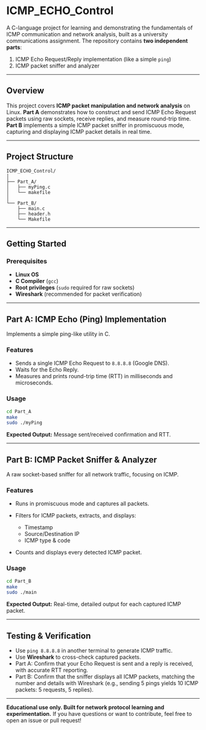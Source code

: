 # ICMP\_ECHO\_Control

A C-language project for learning and demonstrating the fundamentals of ICMP communication and network analysis, built as a university communications assignment.
The repository contains **two independent parts**:

1. ICMP Echo Request/Reply implementation (like a simple `ping`)
2. ICMP packet sniffer and analyzer
   
---

## Overview

This project covers **ICMP packet manipulation and network analysis** on Linux.
**Part A** demonstrates how to construct and send ICMP Echo Request packets using raw sockets, receive replies, and measure round-trip time.
**Part B** implements a simple ICMP packet sniffer in promiscuous mode, capturing and displaying ICMP packet details in real time.

---

## Project Structure

```
ICMP_ECHO_Control/
│
├── Part_A/
│   ├── myPing.c
│   └── makefile
│
└── Part_B/
    ├── main.c
    ├── header.h
    └── Makefile
```

---

## Getting Started

### Prerequisites

* **Linux OS**
* **C Compiler** (`gcc`)
* **Root privileges** (`sudo` required for raw sockets)
* **Wireshark** (recommended for packet verification)

---

## Part A: ICMP Echo (Ping) Implementation

Implements a simple ping-like utility in C.

### Features

* Sends a single ICMP Echo Request to `8.8.8.8` (Google DNS).
* Waits for the Echo Reply.
* Measures and prints round-trip time (RTT) in milliseconds and microseconds.

### Usage

```sh
cd Part_A
make
sudo ./myPing
```

**Expected Output:**
Message sent/received confirmation and RTT.

---

## Part B: ICMP Packet Sniffer & Analyzer

A raw socket-based sniffer for all network traffic, focusing on ICMP.

### Features

* Runs in promiscuous mode and captures all packets.
* Filters for ICMP packets, extracts, and displays:

  * Timestamp
  * Source/Destination IP
  * ICMP type & code
* Counts and displays every detected ICMP packet.

### Usage

```sh
cd Part_B
make
sudo ./main
```

**Expected Output:**
Real-time, detailed output for each captured ICMP packet.

---

## Testing & Verification

* Use `ping 8.8.8.8` in another terminal to generate ICMP traffic.
* Use **Wireshark** to cross-check captured packets.
* Part A: Confirm that your Echo Request is sent and a reply is received, with accurate RTT reporting.
* Part B: Confirm that the sniffer displays all ICMP packets, matching the number and details with Wireshark (e.g., sending 5 pings yields 10 ICMP packets: 5 requests, 5 replies).

---

**Educational use only. Built for network protocol learning and experimentation.**
If you have questions or want to contribute, feel free to open an issue or pull request!







